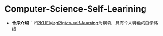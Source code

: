 # Computer-Science-Self-Learining

+ **仓库介绍**：以[PKUFlyingPig/cs-self-learning](https://github.com/PKUFlyingPig/cs-self-learning)为纲领，具有个人特色的自学路线